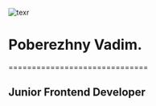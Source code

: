  ![texr]([https://photos.google.com/album/AF1QipN8hnPec1jkBRjMJbXkKRRCdI6bccDmxi7a_U6R/photo/AF1QipNAePFl4Vat_2jM87mUW8hAU-0Z8teftkuR67ih](https://avatarko.ru/img/kartinka/33/multfilm_lyagushka_32117.jpg))


# Poberezhny Vadim.            
============================== 

## Junior Frontend Developer
